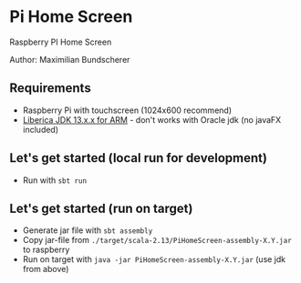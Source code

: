 # Pi Home Screen
Raspberry PI Home Screen

Author: Maximilian Bundscherer

## Requirements

- Raspberry Pi with touchscreen (1024x600 recommend)
- [Liberica JDK 13.x.x for ARM](https://bell-sw.com/pages/java-13.0.1/) - don't works with Oracle jdk (no javaFX included)

## Let's get started (local run for development)

- Run with ``sbt run``

## Let's get started (run on target)

- Generate jar file with ``sbt assembly``
- Copy jar-file from ``./target/scala-2.13/PiHomeScreen-assembly-X.Y.jar`` to raspberry
- Run on target with ``java -jar PiHomeScreen-assembly-X.Y.jar`` (use jdk from above)